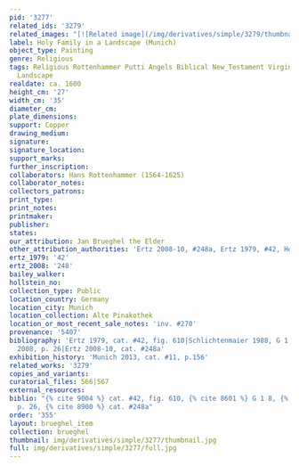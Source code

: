 ```yaml
---
pid: '3277'
related_ids: '3279'
related_images: "[![Related image](/img/derivatives/simple/3279/thumbnail.jpg)](/brughel/3279)"
label: Holy Family in a Landscape (Munich)
object_type: Painting
genre: Religious
tags: Religious Rottenhammer Putti Angels Biblical New_Testament Virgin_Mary History
  Landscape
realdate: ca. 1600
height_cm: '27'
width_cm: '35'
diameter_cm: 
plate_dimensions: 
support: Copper
drawing_medium: 
signature: 
signature_location: 
support_marks: 
further_inscription: 
collaborators: Hans Rottenhammer (1564-1625)
collaborator_notes: 
collectors_patrons: 
print_type: 
print_notes: 
printmaker: 
publisher: 
states: 
our_attribution: Jan Brueghel the Elder
other_attribution_authorities: 'Ertz 2008-10, #248a, Ertz 1979, #42, Honig database'
ertz_1979: '42'
ertz_2008: '248'
bailey_walker: 
hollstein_no: 
collection_type: Public
location_country: Germany
location_city: Munich
location_collection: Alte Pinakothek
location_or_most_recent_sale_notes: 'inv. #270'
provenance: '5407'
bibliography: 'Ertz 1979, cat. #42, fig. 610|Schlichtenmaier 1988, G 1 8|Borggrefe
  2008, p. 26|Ertz 2008-10, cat. #248a'
exhibition_history: 'Munich 2013, cat. #11, p.156'
related_works: '3279'
copies_and_variants: 
curatorial_files: 566|567
external_resources: 
biblio: "{% cite 9004 %} cat. #42, fig. 610, {% cite 8601 %} G 1 8, {% cite 8721 %}
  p. 26, {% cite 8900 %} cat. #248a"
order: '355'
layout: brueghel_item
collection: brueghel
thumbnail: img/derivatives/simple/3277/thumbnail.jpg
full: img/derivatives/simple/3277/full.jpg
---
```

